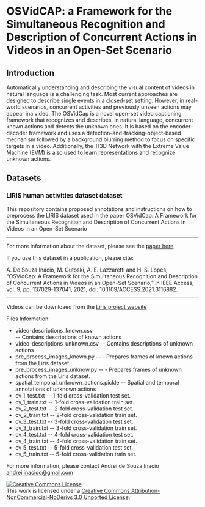 # OSVidCAP: a Framework for the Simultaneous Recognition and Description of Concurrent Actions in Videos in an Open-Set Scenario


## Introduction

Automatically understanding and describing the visual content of videos in natural language is a challenging task. Most current approaches are designed to describe single events in a closed-set setting. However, in real-world scenarios, concurrent activities and previously unseen actions may appear ina video.
The OSVidCap is a novel open-set video captioning framework that recognizes and describes, in natural language, concurrent known actions and detects the unknown ones. It is based on the encoder-decoder framework and uses a detection-and-tracking-object-based mechanism followed by a background blurring method to focus on specific targets in a video. Additionally, the TI3D Network with the Extreme Value Machine (EVM) is also used to learn representations and recognize unknown actions.


## Datasets

### LIRIS human activities dataset dataset

This repository contains proposed annotations and instructions on how to preprocess the LIRIS dataset used in the paper OSVidCap: A Framework for the Simultaneous Recognition and Description of Concurrent Actions in Videos in an Open-Set Scenario

---------------

For more information about the dataset, please see the [paper here](https://ieeexplore.ieee.org/abstract/document/9552885) 

If you use this dataset in a publication, please cite:  

A. De Souza Inácio, M. Gutoski, A. E. Lazzaretti and H. S. Lopes, "OSVidCap: A Framework for the Simultaneous Recognition and Description of Concurrent Actions in Videos in an Open-Set Scenario," in IEEE Access, vol. 9, pp. 137029-137041, 2021, doi: 10.1109/ACCESS.2021.3116882.

---------------

Videos can be downloaed from the [Liris project website](https://projet.liris.cnrs.fr/voir/activities-dataset/)


Files Information:
 - video-descriptions_known.csv    	
 	-- Contains descriptions of known actions 
 - video-descriptions_unknown.csv 
 	-- Contains descriptions of unknown actions 
 - pre_process_images_known.py
 	-- - Prepares frames of known actions from the Liris dataset.
 - pre_process_images_unknow.py
 	-- - Prepares frames of unknown actions from the Liris dataset.
 - spatial_temporal_unknown_actions.pickle
 	-- Spatial and temporal annotations of unknown actions
 - cv_1_test.txt
 	-- 1-fold cross-validation test set.
 - cv_1_train.txt
 	-- 1-fold cross-validation train set.
 - cv_2_test.txt
 	-- 2-fold cross-validation test set.
 - cv_2_train.txt
 	-- 2-fold cross-validation train set.
 - cv_3_test.txt
 	-- 3-fold cross-validation test set.
 - cv_3_train.txt
 	-- 3-fold cross-validation train set.
 - cv_4_test.txt
 	-- 4-fold cross-validation test set.
 - cv_4_train.txt
 	-- 4-fold cross-validation train set.
 - cv_5_test.txt
 	-- 5-fold cross-validation test set.
 - cv_5_train.txt
 	-- 5-fold cross-validation train set.

For more information, please contact Andrei de Souza Inacio andrei.inacioo@gmail.com

<a rel="license" href="http://creativecommons.org/licenses/by-nc-nd/3.0/"><img alt="Creative Commons License" style="border-width:0" src="https://i.creativecommons.org/l/by-nc-nd/3.0/88x31.png" /></a><br />This work is licensed under a <a rel="license" href="http://creativecommons.org/licenses/by-nc-nd/3.0/">Creative Commons Attribution-NonCommercial-NoDerivs 3.0 Unported License</a>.
